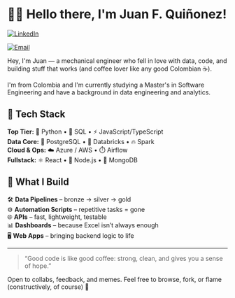 
# 👨‍🔧 Hello there, I'm Juan F. Quiñonez!

[![LinkedIn](https://img.shields.io/badge/LinkedIn-blue?style=for-the-badge&logo=linkedin&logoColor=white)](https://www.linkedin.com/in/juan-felipe-quinonez/)

[![Email](https://img.shields.io/badge/Email-juanfeqr@outlook.com-blue?style=for-the-badge&logo=gmail&logoColor=white)](mailto:juanfeqr@outlook.com)

Hey, I'm Juan — a mechanical engineer who fell in love with data, code, and building stuff that works (and coffee lover like any good Colombian ☕).

I'm from Colombia and I'm currently studying a Master's in Software Engineering and have a background in data engineering and analytics.

## 🧠 Tech Stack

**Top Tier:** 🐍 Python • 🧠 SQL • ⚡ JavaScript/TypeScript  
**Data Core:** 🐘 PostgreSQL • 🧱 Databricks • 🔥 Spark  
**Cloud & Ops:** ☁️ Azure / AWS • ⏱️ Airflow  
**Fullstack:** ⚛️ React • 🧩 Node.js • 🍃 MongoDB

## 🔧 What I Build

🛠️ **Data Pipelines** – bronze → silver → gold  
⚙️ **Automation Scripts** – repetitive tasks = gone  
🌐 **APIs** – fast, lightweight, testable  
📊 **Dashboards** – because Excel isn’t always enough  
🖥️ **Web Apps** – bringing backend logic to life

---

> “Good code is like good coffee: strong, clean, and gives you a sense of hope.”

Open to collabs, feedback, and memes. Feel free to browse, fork, or flame (constructively, of course) 🚀
